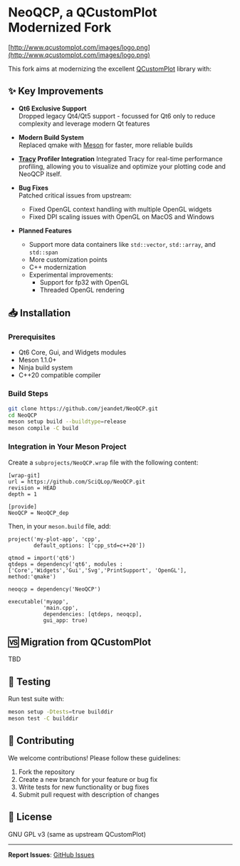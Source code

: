# NeoQCP, a QCustomPlot Modernized Fork

[http://www.qcustomplot.com/images/logo.png](http://www.qcustomplot.com/images/logo.png)

This fork aims at modernizing the excellent [QCustomPlot](https://www.qcustomplot.com/) library with:

## ✨ Key Improvements

- **Qt6 Exclusive Support**  
    Dropped legacy Qt4/Qt5 support - focussed for Qt6 only to reduce complexity and leverage modern Qt features
    
- **Modern Build System**  
    Replaced qmake with [Meson](https://mesonbuild.com/) for faster, more reliable builds

- **[Tracy](https://github.com/wolfpld/tracy) Profiler Integration**
    Integrated Tracy for real-time performance profiling, allowing you to visualize and optimize your plotting code and NeoQCP itself.

- **Bug Fixes**  
    Patched critical issues from upstream:
    - Fixed OpenGL context handling with multiple OpenGL widgets
    - Fixed DPI scaling issues with OpenGL on MacOS and Windows

- **Planned Features**  
    - Support more data containers like `std::vector`, `std::array`, and `std::span`
    - More customization points
    - C++ modernization
    - Experimental improvements:
      - Support for fp32 with OpenGL
      - Threaded OpenGL rendering

## 📥 Installation
### Prerequisites
- Qt6 Core, Gui, and Widgets modules
- Meson 1.1.0+
- Ninja build system
- C++20 compatible compiler

### Build Steps

```bash
git clone https://github.com/jeandet/NeoQCP.git
cd NeoQCP
meson setup build --buildtype=release
meson compile -C build
```

### Integration in Your Meson Project

Create a `subprojects/NeoQCP.wrap` file with the following content:

```meson
[wrap-git]
url = https://github.com/SciQLop/NeoQCP.git
revision = HEAD
depth = 1

[provide]
NeoQCP = NeoQCP_dep

```

Then, in your `meson.build` file, add:

```meson
project('my-plot-app', 'cpp',
        default_options: ['cpp_std=c++20'])

qtmod = import('qt6')
qtdeps = dependency('qt6', modules : ['Core','Widgets','Gui','Svg','PrintSupport', 'OpenGL'], method:'qmake')

neoqcp = dependency('NeoQCP')

executable('myapp', 
           'main.cpp',
           dependencies: [qtdeps, neoqcp],
           gui_app: true)
```


## 🆚 Migration from QCustomPlot

TBD

## 🧪 Testing

Run test suite with:


```bash
meson setup -Dtests=true builddir
meson test -C builddir
```
## 🤝 Contributing

We welcome contributions! Please follow these guidelines:

1. Fork the repository
2. Create a new branch for your feature or bug fix
3. Write tests for new functionality or bug fixes
4. Submit pull request with description of changes

## 📄 License

GNU GPL v3 (same as upstream QCustomPlot)

---

**Report Issues**: [GitHub Issues](https://github.com/SciQLop/NeoQCP/issues)
